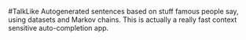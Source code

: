 #TalkLike
Autogenerated sentences based on stuff famous people say, using datasets and Markov chains.
This is actually a really fast context sensitive auto-completion app.
